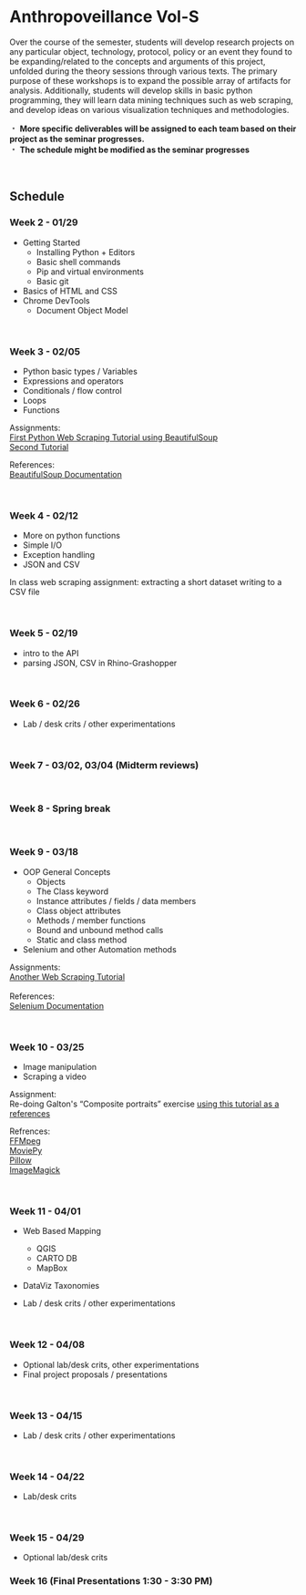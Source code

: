 # Anthropoveillance Vol-S

Over the course of the semester, students will develop research projects on any particular object, technology, protocol, policy or an event they found to be expanding/related to the concepts and arguments of this project, unfolded during the theory sessions through various texts. The primary purpose of these workshops is to expand the possible array of artifacts for analysis. Additionally, students will develop skills in basic python programming, they will learn data mining techniques such as web scraping, and develop ideas on various visualization techniques and methodologies.


&#65121; **More specific deliverables will be assigned to each team based on their project as the seminar progresses.**  
&#65121; **The schedule might be modified as the seminar progresses**

&nbsp;
&nbsp;

## Schedule

### Week 2 - 01/29

* Getting Started
    * Installing Python + Editors
    * Basic shell commands
    * Pip and virtual environments
    * Basic git
* Basics of HTML and CSS
* Chrome DevTools
    * Document Object Model
 
&nbsp;
### Week 3 - 02/05

* Python basic types / Variables
* Expressions and operators
* Conditionals / flow control
* Loops
* Functions

Assignments: </br>
[First Python Web Scraping Tutorial using BeautifulSoup](https://www.dataquest.io/blog/web-scraping-tutorial-python/) </br> 
[Second Tutorial](https://first-web-scraper.readthedocs.io/en/latest/) </br>

References: </br>
[BeautifulSoup Documentation](https://www.crummy.com/software/BeautifulSoup/)

&nbsp;
### Week 4 - 02/12

* More on python functions
* Simple I/O
* Exception handling
* JSON and CSV

In class web scraping assignment: extracting a short dataset writing to a CSV file

&nbsp;
### Week 5 - 02/19

* intro to the API
* parsing JSON, CSV in Rhino-Grashopper

&nbsp;
### Week 6 - 02/26

* Lab / desk crits / other experimentations

&nbsp;


### Week 7 - 03/02, 03/04 (Midterm reviews)

&nbsp;

### Week 8 - Spring break

&nbsp;
### Week 9 - 03/18

* OOP General Concepts
    * Objects
    * The Class keyword
    * Instance attributes / fields / data members
    * Class object attributes
    * Methods / member functions
    * Bound and unbound method calls
    * Static and class method
* Selenium and other Automation methods

Assignments:</br>
[Another Web Scraping Tutorial](https://automatetheboringstuff.com/chapter11/)</br></br>
References:</br>
[Selenium Documentation](https://selenium-python.readthedocs.io/)

&nbsp;

### Week 10 - 03/25

* Image manipulation
* Scraping a video

Assignment:</br>
Re-doing Galton's “Composite portraits” exercise
[using this tutorial as a references](https://www3.nd.edu/~pbui/teaching/cse.20289.sp17/homework04.html)

Refrences: </br>
[FFMpeg](https://ffmpeg.org/about.html)</br>
[MoviePy](http://zulko.github.io/moviepy/)</br>
[Pillow](https://pillow.readthedocs.io/en/4.0.x/) </br>
[ImageMagick](https://www.imagemagick.org/script/index.php) </br>

&nbsp;
### Week 11 - 04/01

* Web Based Mapping
    * QGIS
    * CARTO DB
    * MapBox
* DataViz Taxonomies

* Lab / desk crits / other experimentations

&nbsp;
### Week 12 - 04/08

* Optional lab/desk crits, other experimentations
* Final project proposals / presentations

&nbsp;
### Week 13 - 04/15

* Lab / desk crits / other experimentations

&nbsp;
### Week 14 - 04/22

* Lab/desk crits

&nbsp;
### Week 15 - 04/29

* Optional lab/desk crits

### Week 16 (Final Presentations 1:30 - 3:30 PM)
